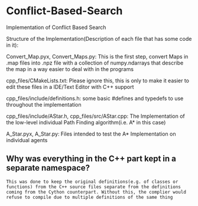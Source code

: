# Conflict-Based-Search

Implementation of Conflict Based Search

Structure of the Implementation(Description of each file that has some code in it):

Convert_Map.pyx, Convert_Maps.py: This is the first step, convert Maps in .map files into .npz file with a collection of numpy.ndarrays that describe the map in a way easier to deal with in the programs

cpp_files/CMakeLists.txt: Please ignore this, this is only to make it easier to edit these files in a IDE/Text Editor with C++ support

cpp_files/include/definitions.h: some basic #defines and typedefs to use throughout the implementation

cpp_files/include/AStar.h, cpp_files/src/AStar.cpp: The Implementation of the low-level individual Path Finding algorithm(i.e. A\* in this case)

A_Star.pyx, A_Star.py: Files intended to test the A\* Implementation on individual agents

## Why was everything in the C++ part kept in a separate namespace?

    This was done to keep the original definitions(e.g. of classes or functions) from the C++ source files separate from the definitions coming from the Cython counterpart. Without this, the complier would refuse to compile due to multiple definitions of the same thing
